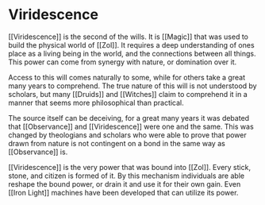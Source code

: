 # Viridescence
[[Viridescence]] is the second of the wills. It is [[Magic]] that was used to build the physical world of [[Zol]]. It requires a deep understanding of ones place as a living being in the world, and the connections between all things. This power can come from synergy with nature, or domination over it.

Access to this will comes naturally to some, while for others take a great many years to comprehend. The true nature of this will is not understood by scholars, but many [[Druids]] and [[Witches]] claim to comprehend it in a manner that seems more philosophical than practical.

The source itself can be deceiving, for a great many years it was debated that [[Observance]] and [[Viridescence]] were one and the same. This was changed by theologians and scholars who were able to prove that power drawn from nature is not contingent on a bond in the same way as [[Observance]] is.

[[Viridescence]] is the very power that was bound into [[Zol]]. Every stick, stone, and citizen is formed of it. By this mechanism individuals are able reshape the bound power, or drain it and use it for their own gain. Even [[Iron Light]] machines have been developed that can utilize its power.